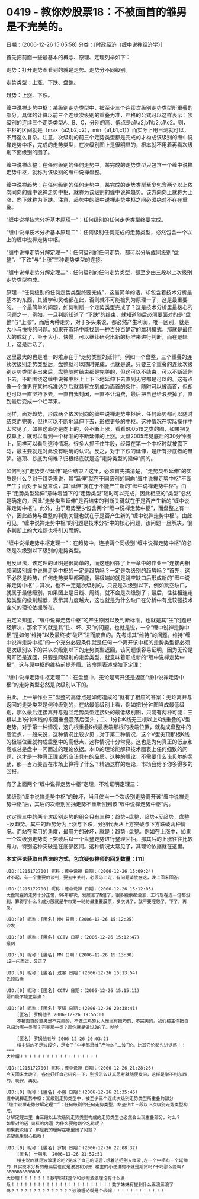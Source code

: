 # 0419 - 教你炒股票18：不被面首的雏男是不完美的。
日期：(2006-12-26 15:05:58) 分类：[时政经济（缠中说禅经济学）] 

首先把前面一些最基本的概念、原理、定理列举如下：

走势：打开走势图看到的就是走势。走势分不同级别。

走势类型：上涨、下跌、盘整。

趋势：上涨、下跌。

 

缠中说禅走势中枢：某级别走势类型中，被至少三个连续次级别走势类型所重叠的部分。具体的计算以前三个连续次级别的重叠为准，严格的公式可以这样表示：次级别的连续三个走势类型A、B、C，分别的高、低点是a1\a2,b1\b2,c1\c2。则，中枢的区间就是（max（a2,b2,c2），min（a1,b1,c1））而实际上用目测就可以，不用这么复杂。注意，次级别的前三个走势类型都是完成的才构成该级别的缠中说禅走势中枢，完成的走势类型，在次级别图上是很明显的，根本就不用着再看次级别下面级别的图了。

 

缠中说禅盘整：在任何级别的任何走势中，某完成的走势类型只包含一个缠中说禅走势中枢，就称为该级别的缠中说禅盘整。

缠中说禅趋势：在任何级别的任何走势中，某完成的走势类型至少包含两个以上依次同向的缠中说禅走势中枢，就称为该级别的缠中说禅趋势。该方向向上就称为上涨，向下就称为下跌。注意，趋势中的缠中说禅走势中枢之间必须绝对不存在重叠。

“缠中说禅技术分析基本原理一”：任何级别的任何走势类型终要完成。

“缠中说禅技术分析基本原理二”：任何级别任何完成的走势类型，必然包含一个以上的缠中说禅走势中枢。

“缠中说禅走势分解定理一”：任何级别的任何走势，都可以分解成同级别“盘整”、“下跌”与“上涨”三种走势类型的连接。

“缠中说禅走势分解定理二“：任何级别的任何走势类型，都至少由三段以上次级别走势类型构成。

 

 原理一“任何级别的任何走势类型终要完成”，这最简单的话，却包含着技术分析最基本的东西，其哲学和灵魂都在此，否则就不可能被列为原理一了，这是最重要的。一个最简单的问题，如何判断一个走势类型完成了？这是技术分析里最核心的问题之一，例如，一旦判断知道了
“下跌”的结束，就知道随后必须要面对的是“盘整”与“上涨”，而后两种走势，对于多头来说，都必然产生利润，唯一区别，就是大小与快慢的问题。如果在市场中能找到一种百分百确定的赢利模式，那就是最伟大的成就了，至于大小、快慢，可以继续研究出新的标准来进行判断，而在逻辑上，这是后话了。

 

这里最大的也是唯一的难点在于“走势类型的延伸”。例如一个盘整，三个重叠的连续次级别走势类型后，盘整就可以随时完成，也就是说，只要三个重叠的连续次级别走势类型走出来后，盘整随时结束都是完美的，但这可以不结束，可以不断延伸下去，不断围绕这缠中说禅中枢上上下下地延伸下去直到无穷都是可以的。这有点像一个雏男在某种标准达到后就具有立刻成为面首的条件，随时可以被面首，但却也可以一直坚持下去，一直自我封闭，一直不让消费，最后把自己给浪费掉了，直到最后变成一个烂苹果。

 

同样，面对趋势，形成两个依次同向的缠中说禅走势中枢后，任何趋势都可以随时结束而完美，但也可以不断地延伸下去，形成更多的中枢。这种情况在实际操作中太常见了，如果这趋势是向上的，会不断上涨，看看600519之类的图，如果把复权算上，就可以看到一个标准的不断延伸的上涨。大盘2005年见底后的30分钟图上，同样可以看到这种情况。很多人抓不住牛股，经常在第一个中枢时就被震下马，最主要就是对此没有明确的认识。反之，对于下跌的延伸，是所有抄底者的噩梦。逃顶、抄底为何难？归根结底就是这“走势类型的延伸”闹的。

 

如何判别“走势类型延伸”是否结束？这里，必须首先搞清楚，“走势类型延伸”的实质是什么？对于趋势来说，其“延伸”就在于同级别的同向“缠中说禅走势中枢”不断产生；而对于盘整来说，其“延伸”就在于不能产生新的“缠中说禅走势中枢”。由于“走势类型延伸”意味着当下的“走势类型”随时可以完成，因此相应的“类型”必然是确定的，因此“走势类型延伸”是否结束的判断关键就在于是否产生新的“缠中说禅走势中枢”。此外，由于趋势至少包含两个“缠中说禅走势中枢”，而盘整之有一个，因此趋势与盘整的判别关键也就在于是否产生新的“缠中说禅走势中枢”。由此可见，“缠中说禅走势中枢”的问题是技术分析中的核心问题，该问题一旦解决，很多判断上的大难题也将引刃而解。

 

“缠中说禅走势中枢定理一”：在趋势中，连接两个同级别“缠中说禅走势中枢”的必然是次级别以下级别的走势类型。

 

用反证法，该定理的证明是很简单的，而这也回答了上一章中的作业一“连接两相邻同级别缠中说禅走势中枢的一定是趋势吗？一定是次级别的趋势吗？”首先，这不必然是趋势，任何走势类型都可能，最极端的就是跳空缺口后形成新的“缠中说禅走势中枢”；其次，也不一定是次级别的，只要是次级别以下，例如跳空缺口，就属于最低级别，如果图上是日线、周线，就不会是次级别了；最后，往往相连走势类型的级别越低，表示其力度越大，这也就是为什么缺口在分析中有比较强技术含义的理论依据所在。

 

由定义知道，“缠中说禅走势中枢”的产生原因以及判断标准，也就是其“生”问题已经解决，那余下的就是其“住、坏、灭”的问题。也就是说，一个“缠中说禅走势中枢”是如何“维持”以及最终被“破坏”进而废弃的。先考虑其“维持”的问题。维持“缠中说禅走势中枢”的一个充分必要条件就是任何一个离开该中枢的走势类型都必须是次级别以下的并以次级别以下的走势类型返回，该问题很容易证明，因为无论是离开还是返回，只要是同级别的走势类型，就意味着形成新的“缠中说禅走势中枢”，这与原中枢的维持前提矛盾。该命题表述成如下定理：

 

“缠中说禅走势中枢定理二”：在盘整中，无论是离开还是返回“缠中说禅走势中枢”的走势类型必然是次级别以下的。

 

由此，上一章作业三“盘整的高低点是如何造成的”就有了相应的答案：无论离开与返回的走势类型是何种级别的，在站最低级别上看，例如把1分钟图当成最低级别，那么最后连接离开与返回走势类型连接处的最低级别图，只能有两种可能：三根以上1分钟K线的来回重叠震荡后回头；二、1分钟K线无三根以上K线重叠的V型走势。对于第一种情况，这几根重叠K线最极端那根的极端位置，就构成盘整中的高低点，一般来说，这种情况比较少见；对于第二种情况，这个V型尖顶那根K线的极端位置就构成盘整中的高低点，这种情况十分常见。这也是为何真正的低点和高点总是盘中一闪而过的理论依据。本ID的理论能解释技术图表上任何细致的问题，这才是一种真正理论所应该具有的品质。这种的理论，不需要什么诺贝尔的奖励，那一百万美圆在市场上算得了什么？精通这样的理论，市场会给予你多得多的回报。

 

有了上面两个“缠中说禅走势中枢”定理，不难证明定理三：

某级别“缠中说禅走势中枢”的破坏，当且仅当一个次级别走势离开该“缠中说禅走势中枢”后，其后的次级别回抽走势不重新回到该“缠中说禅走势中枢”内。

 

这定理三中的两个次级别走势的组合只有三种：趋势+盘整，趋势+反趋势，盘整+反趋势。其中的趋势分为上涨与下跌，分别代表从上方突破与下方跌破两种情况。而站在实用的角度，最用力的破坏，就是：趋势+盘整。例如在上涨中，如果一个次级别走势向上突破后以一个盘整走势进行整理回抽，那其后的上涨往往比较有力，特别这种突破是在底部区间。这种情况太常见了，其理论依据就在这里。



**本文评论获取自靠谱的方式，包含疑似禅师的回复数量：[11]**




```
UID:[1215172700] 昵称：缠中说禅 日期：(2006-12-26 15:09:24)
对不起，有一个重要的谈判，要去中关村，必须马上走，有问题请放在这，晚上回来回答。
```



```
UID:[1215172700] 昵称：缠中说禅 日期：(2006-12-26 15:12:05)
大盘现在的走势十分正常，96年那次，发展涨了N倍了，很多股票都没涨，工行现在连一倍都没到，算得了什么？成分股就是牛市第一轮的最重要股票，多次说了，就不要埋怨了。下了，再见。
```



```
UID:[0] 昵称：[匿名] MM 日期：(2006-12-26 15:12:25)
沙发
```



```
UID:[0] 昵称：[匿名] CCTV 日期：(2006-12-26 15:12:47)
报到
```



```
UID:[0] 昵称：[匿名] MM 日期：(2006-12-26 15:13:30)
LZ一闪而过，又走了
```



```
UID:[0] 昵称：[匿名] 过客 日期：(2006-12-26 15:13:54)
先顶后看
```



```
UID:[0] 昵称：[匿名] CCTV 日期：(2006-12-26 15:15:11)
题目能不能正常点？
```



```
UID:[0] 昵称：[匿名] 罗锅 日期：(2006-12-26 20:38:41)
	[匿名] 罗锅他爷 2006-12-26 19:55:01 
	不被面首的雏男是不完美的，不做过鸡的女人是没有技巧的、不完美的。我们楼主你把自己归为哪一类呢？完美那一类？那你就是做过J的了。哈哈！   　 
	
	[匿名] 罗锅他老爷 2006-12-26 20:03:21 
	楼主讲的不是波段论，是女子“中半部思维”产物的“二波”论。比其它论都先进诱惑！！  
===
大纱帽！！！！！！！！！！！！！！！！！！
```



```
UID:[1215172700] 昵称：缠中说禅 日期：(2006-12-26 21:28:26)
今天回来太晚了，各位好好自己研究一下，别没怎么认真思考就随便发问，这样是学不到东西的。晚安，再见。
```



```
UID:[0] 昵称：[匿名] 小强 日期：(2006-12-26 21:35:46)
缠中说禅走势中枢：某级别走势类型中，被至少三个连续次级别走势类型所重叠的部分
“缠中说禅走势分解定理二“：任何级别的任何走势类型，都至少由三段以上次级别走势类型构成。
分解定理二里 由三段以上次级别走势类型构成的走势类型也必然会出现重叠部分，对么？
如果对的话 同样的内涵 为什么要给两个名称呢？
如果我说错了 那是我的理解在哪里出了问题？ 
还望先生耐心指教！
```



```
UID:[0] 昵称：[匿名] 罗锅 日期：(2006-12-26 22:08:32)
	[匿名] 十朋龟  2006-12-26 21:52:51 
	楼主说的就是波浪理论吧?变成了自己的语言.想着法把别人绕蒙,左一个中枢右一个延伸的.其实技术分析的最高层也就是波浪和分形.楼主的小说讲的不就是期货吗?干吗那么隐晦?  
BBBBBBBBBBBBB
大纱帽！！！！！！！数学妹妹这个和纱帽波浪理论有什么关系！！！！！！！！！！！！！！！！！！！！！！！数学妹妹有提到什么五浪三浪了吗？？？？？？？？？？？？？？波浪理论就是个纱帽！！！！！！！！！！！！
```



